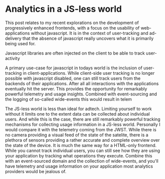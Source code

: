 Analytics in a JS-less world
==================

This post relates to my recent explorations on the development of progressively enhanced frontends, with a focus on the usability of web-applications without javascript. It is in the context of user-tracking and ad-delivery that the absence of javascript really uncovers what it is primarily being used for.

Javascript libraries are often injected on the client to be able to track user-activity


A primary use-case for javascript in todays world is the inclusion of user-tracking in client-applications. While client-side user tracking is no longer possible with javascript disabled, one can still track users from the backends of their applications. After all all interactions with the applications eventually hit the server. This provides the opportunity for remarkably powerful telemetry and usage insights. Combined with event-sourcing and the logging of so-called wide-events this would result in telem

The JS-less world is less than ideal for adtech. Limiting yourself to work without it limits one to the extent data can be collected about individual users. And while this is the case, there are still remarkably powerful tracking mechanisms for collecting usage information in a JS-less world. Personally I would compare it with the telemetry coming from the JWST. While there is no camera providing a visual feed of the state of the satelite, there is a plethora of sensors providing a rather accurate and complete overview over the state of the device. It is much the same way for a HTML-only frontend. While you cannot track individual users, you can still see how they are using your application by tracking what operations they execute. Combine this with an event-sourced domain and the collection of wide-events, and you'll have telemetry and usage information on your application most analytics providers would be jealous of.
